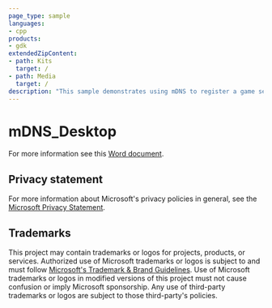 ```yaml
---
page_type: sample
languages:
- cpp
products:
- gdk
extendedZipContent:
- path: Kits
  target: /
- path: Media
  target: /
description: "This sample demonstrates using mDNS to register a game service and broadcasting it across your local network, as well as demonstrating network discovery and resolving on PC."
---
```


# mDNS_Desktop

For more information see this [Word document](https://github.com/microsoft/Xbox-GDK-Samples/blob/main/Samples/Live/mDNS_Desktop/ReadMe.docx).

## Privacy statement

For more information about Microsoft's privacy policies in general, see the [Microsoft Privacy Statement](https://privacy.microsoft.com/privacystatement/).

## Trademarks

This project may contain trademarks or logos for projects, products, or services. Authorized use of Microsoft trademarks or logos is subject to and must follow [Microsoft's Trademark & Brand Guidelines](https://www.microsoft.com/en-us/legal/intellectualproperty/trademarks/usage/general). Use of Microsoft trademarks or logos in modified versions of this project must not cause confusion or imply Microsoft sponsorship. Any use of third-party trademarks or logos are subject to those third-party's policies.
